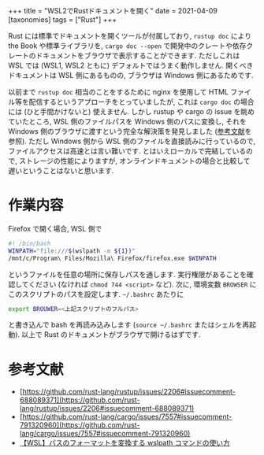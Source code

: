 +++
title = "WSL2でRustドキュメントを開く"
date = 2021-04-09
[taxonomies]
tags = ["Rust"]
+++

Rust には標準でドキュメントを開くツールが付属しており, 
`rustup doc` により the Book や標準ライブラリを,
`cargo doc --open` で開発中のクレートや依存クレートのドキュメントをブラウザで表示することができます.
ただしこれは WSL では (WSL1, WSL2 ともに) デフォルトではうまく動作しません.
開くべきドキュメントは WSL 側にあるものの, ブラウザは Windows 側にあるためです.

以前まで `rustup doc` 相当のことをするために nginx を使用して HTML ファイル等を配信するというアプローチをとっていましたが,
これは `cargo doc` の場合には (ひと手間かけないと) 使えません.
しかし rustup や cargo の issue を眺めていたところ, WSL 側のファイルパスを Windows 側のパスに変換し,
それを Windows 側のブラウザに渡すという完全な解決策を発見しました ([参考文献](#参考文献)を参照).
ただし Windows 側から WSL 側のファイルを直接読みに行っているので, 
ファイルアクセスは高速とは言い難いです. とはいえローカルで完結しているので,
ストレージの性能によりますが, オンラインドキュメントの場合と比較して遅いということはないと思います.


# 作業内容

Firefox で開く場合, WSL 側で

```bash
#! /bin/bash
WINPATH="file:///$(wslpath -m ${1})"
/mnt/c/Program\ Files/Mozilla\ Firefox/firefox.exe $WINPATH
```

というファイルを任意の場所に保存しパスを通します. 実行権限があることを確認してください (なければ `chmod 744 <script>` など). 
次に, 環境変数 `BROWSER` にこのスクリプトのパスを設定します.
`~/.bashrc` あたりに

```bash
export BROUWER=<上記スクリプトのフルパス>
```

と書き込んで bash を再読み込みします (`source ~/.bashrc` またはシェルを再起動). 以上で Rust のドキュメントがブラウザで開けるはずです.


# 参考文献
* [https://github.com/rust-lang/rustup/issues/2206#issuecomment-688089371](https://github.com/rust-lang/rustup/issues/2206#issuecomment-688089371)
* [https://github.com/rust-lang/cargo/issues/7557#issuecomment-791320960](https://github.com/rust-lang/cargo/issues/7557#issuecomment-791320960)
* [【WSL】パスのフォーマットを変換する wslpath コマンドの使い方](https://laboradian.com/wslpath-command-for-wsl/)
